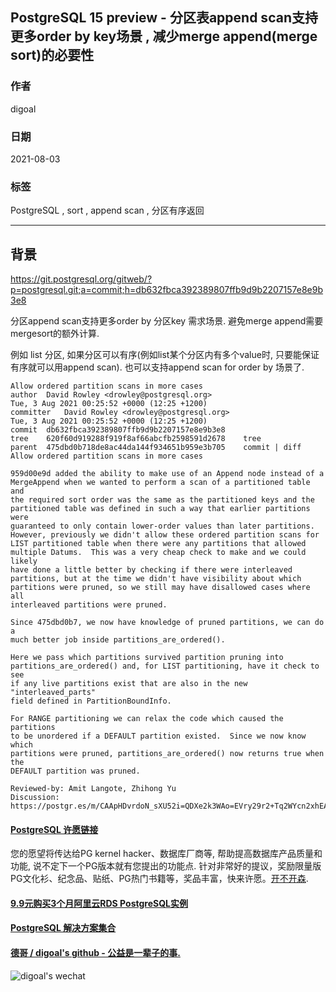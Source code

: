 ## PostgreSQL 15 preview - 分区表append scan支持更多order by key场景 , 减少merge append(merge sort)的必要性   
    
### 作者    
digoal    
    
### 日期    
2021-08-03    
    
### 标签    
PostgreSQL , sort , append scan , 分区有序返回   
    
----    
    
## 背景    
https://git.postgresql.org/gitweb/?p=postgresql.git;a=commit;h=db632fbca392389807ffb9d9b2207157e8e9b3e8  
    
分区append scan支持更多order by 分区key 需求场景.  避免merge append需要mergesort的额外计算.   
  
例如 list 分区, 如果分区可以有序(例如list某个分区内有多个value时, 只要能保证有序就可以用append scan). 也可以支持append scan for order by 场景了.   
    
```    
Allow ordered partition scans in more cases  
author	David Rowley <drowley@postgresql.org>	  
Tue, 3 Aug 2021 00:25:52 +0000 (12:25 +1200)  
committer	David Rowley <drowley@postgresql.org>	  
Tue, 3 Aug 2021 00:25:52 +0000 (12:25 +1200)  
commit	db632fbca392389807ffb9d9b2207157e8e9b3e8  
tree	620f60d919288f919f8af66abcfb2598591d2678	tree  
parent	475dbd0b718de8ac44da144f934651b959e3b705	commit | diff  
Allow ordered partition scans in more cases  
  
959d00e9d added the ability to make use of an Append node instead of a  
MergeAppend when we wanted to perform a scan of a partitioned table and  
the required sort order was the same as the partitioned keys and the  
partitioned table was defined in such a way that earlier partitions were  
guaranteed to only contain lower-order values than later partitions.  
However, previously we didn't allow these ordered partition scans for  
LIST partitioned table when there were any partitions that allowed  
multiple Datums.  This was a very cheap check to make and we could likely  
have done a little better by checking if there were interleaved  
partitions, but at the time we didn't have visibility about which  
partitions were pruned, so we still may have disallowed cases where all  
interleaved partitions were pruned.  
  
Since 475dbd0b7, we now have knowledge of pruned partitions, we can do a  
much better job inside partitions_are_ordered().  
  
Here we pass which partitions survived partition pruning into  
partitions_are_ordered() and, for LIST partitioning, have it check to see  
if any live partitions exist that are also in the new "interleaved_parts"  
field defined in PartitionBoundInfo.  
  
For RANGE partitioning we can relax the code which caused the partitions  
to be unordered if a DEFAULT partition existed.  Since we now know which  
partitions were pruned, partitions_are_ordered() now returns true when the  
DEFAULT partition was pruned.  
  
Reviewed-by: Amit Langote, Zhihong Yu  
Discussion: https://postgr.es/m/CAApHDvrdoN_sXU52i=QDXe2k3WAo=EVry29r2+Tq2WYcn2xhEA@mail.gmail.com  
```    
    
  
#### [PostgreSQL 许愿链接](https://github.com/digoal/blog/issues/76 "269ac3d1c492e938c0191101c7238216")
您的愿望将传达给PG kernel hacker、数据库厂商等, 帮助提高数据库产品质量和功能, 说不定下一个PG版本就有您提出的功能点. 针对非常好的提议，奖励限量版PG文化衫、纪念品、贴纸、PG热门书籍等，奖品丰富，快来许愿。[开不开森](https://github.com/digoal/blog/issues/76 "269ac3d1c492e938c0191101c7238216").  
  
  
#### [9.9元购买3个月阿里云RDS PostgreSQL实例](https://www.aliyun.com/database/postgresqlactivity "57258f76c37864c6e6d23383d05714ea")
  
  
#### [PostgreSQL 解决方案集合](https://yq.aliyun.com/topic/118 "40cff096e9ed7122c512b35d8561d9c8")
  
  
#### [德哥 / digoal's github - 公益是一辈子的事.](https://github.com/digoal/blog/blob/master/README.md "22709685feb7cab07d30f30387f0a9ae")
  
  
![digoal's wechat](../pic/digoal_weixin.jpg "f7ad92eeba24523fd47a6e1a0e691b59")
  

